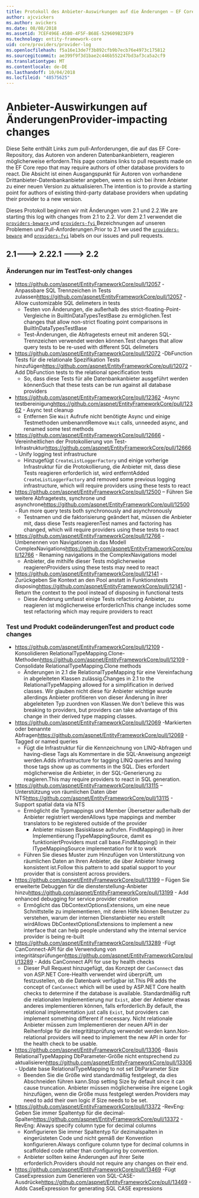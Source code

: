 ```yaml
---
title: Protokoll des Anbieter-Auswirkungen auf die Änderungen – EF Core
author: ajcvickers
ms.author: avickers
ms.date: 08/08/2018
ms.assetid: 7CEF496E-A5B0-4F5F-B68E-529609B23EF9
ms.technology: entity-framework-core
uid: core/providers/provider-log
ms.openlocfilehash: f5a16e13de7f3b892cfb9b7ecb76e4973c175812
ms.sourcegitcommit: ae399f9f3d1bae2c446b552247bd3af3ca5a2cf9
ms.translationtype: MT
ms.contentlocale: de-DE
ms.lasthandoff: 10/04/2018
ms.locfileid: "48575625"
---
```

# <a name="provider-impacting-changes"></a><span data-ttu-id="abfc8-102">Anbieter-Auswirkungen auf Änderungen</span><span class="sxs-lookup"><span data-stu-id="abfc8-102">Provider-impacting changes</span></span>

<span data-ttu-id="abfc8-103">Diese Seite enthält Links zum pull-Anforderungen, die auf das EF Core-Repository, das Autoren von anderen Datenbankanbietern, reagieren möglicherweise erfordern.</span><span class="sxs-lookup"><span data-stu-id="abfc8-103">This page contains links to pull requests made on the EF Core repo that may require authors of other database providers to react.</span></span> <span data-ttu-id="abfc8-104">Die Absicht ist einen Ausgangspunkt für Autoren von vorhandene Drittanbieter-Datenbankanbieter angeben, wenn es sich bei ihren Anbieter zu einer neuen Version zu aktualisieren.</span><span class="sxs-lookup"><span data-stu-id="abfc8-104">The intention is to provide a starting point for authors of existing third-party database providers when updating their provider to a new version.</span></span>

<span data-ttu-id="abfc8-105">Dieses Protokoll beginnen wir mit Änderungen vom 2.1 und 2.2.</span><span class="sxs-lookup"><span data-stu-id="abfc8-105">We are starting this log with changes from 2.1 to 2.2.</span></span> <span data-ttu-id="abfc8-106">Vor dem 2.1 verwendet die [ `providers-beware` ](https://github.com/aspnet/EntityFrameworkCore/labels/providers-beware) und [ `providers-fyi` ](https://github.com/aspnet/EntityFrameworkCore/labels/providers-fyi) Bezeichnungen auf unseren Problemen und Pull-Anforderungen.</span><span class="sxs-lookup"><span data-stu-id="abfc8-106">Prior to 2.1 we used the [`providers-beware`](https://github.com/aspnet/EntityFrameworkCore/labels/providers-beware) and [`providers-fyi`](https://github.com/aspnet/EntityFrameworkCore/labels/providers-fyi) labels on our issues and pull requests.</span></span>

## <a name="21-----22"></a><span data-ttu-id="abfc8-107">2.1---> 2.2</span><span class="sxs-lookup"><span data-stu-id="abfc8-107">2.1 ---> 2.2</span></span>

### <a name="test-only-changes"></a><span data-ttu-id="abfc8-108">Änderungen nur im Test</span><span class="sxs-lookup"><span data-stu-id="abfc8-108">Test-only changes</span></span>

* <span data-ttu-id="abfc8-109">https://github.com/aspnet/EntityFrameworkCore/pull/12057 -Anpassbare SQL Trennzeichen in Tests zulassen</span><span class="sxs-lookup"><span data-stu-id="abfc8-109">https://github.com/aspnet/EntityFrameworkCore/pull/12057 - Allow customizable SQL delimeters in tests</span></span>
  * <span data-ttu-id="abfc8-110">Testen von Änderungen, die außerhalb des strict-floating-Point-Vergleiche in BuiltInDataTypesTestBase zu ermöglichen.</span><span class="sxs-lookup"><span data-stu-id="abfc8-110">Test changes that allow non-strict floating point comparisons in BuiltInDataTypesTestBase</span></span>
  * <span data-ttu-id="abfc8-111">Test-Änderungen, die Abfragetests erneut mit anderen SQL-Trennzeichen verwendet werden können.</span><span class="sxs-lookup"><span data-stu-id="abfc8-111">Test changes that allow query tests to be re-used with different SQL delimeters</span></span>
* <span data-ttu-id="abfc8-112">https://github.com/aspnet/EntityFrameworkCore/pull/12072 -DbFunction Tests für die relationale Spezifikation Tests hinzufügen</span><span class="sxs-lookup"><span data-stu-id="abfc8-112">https://github.com/aspnet/EntityFrameworkCore/pull/12072 - Add DbFunction tests to the relational specification tests</span></span>
  * <span data-ttu-id="abfc8-113">So, dass diese Tests für alle Datenbankanbieter ausgeführt werden können</span><span class="sxs-lookup"><span data-stu-id="abfc8-113">Such that these tests can be run against all database providers</span></span>
* <span data-ttu-id="abfc8-114">https://github.com/aspnet/EntityFrameworkCore/pull/12362 -Async testbereinigung</span><span class="sxs-lookup"><span data-stu-id="abfc8-114">https://github.com/aspnet/EntityFrameworkCore/pull/12362 - Async test cleanup</span></span>
  * <span data-ttu-id="abfc8-115">Entfernen Sie `Wait` Aufrufe nicht benötigte Async und einige Testmethoden umbenannt</span><span class="sxs-lookup"><span data-stu-id="abfc8-115">Remove `Wait` calls, unneeded async, and renamed some test methods</span></span>
* <span data-ttu-id="abfc8-116">https://github.com/aspnet/EntityFrameworkCore/pull/12666 -Vereinheitlichen der Protokollierung von Test-Infrastruktur</span><span class="sxs-lookup"><span data-stu-id="abfc8-116">https://github.com/aspnet/EntityFrameworkCore/pull/12666 - Unify logging test infrastructure</span></span>
  * <span data-ttu-id="abfc8-117">Hinzugefügt `CreateListLoggerFactory` und einige vorherige Infrastruktur für die Protokollierung, die Anbieter mit, dass diese Tests reagieren erforderlich ist, wird entfernt</span><span class="sxs-lookup"><span data-stu-id="abfc8-117">Added `CreateListLoggerFactory` and removed some previous logging infrastructure, which will require providers using these tests to react</span></span>
* <span data-ttu-id="abfc8-118">https://github.com/aspnet/EntityFrameworkCore/pull/12500 – Führen Sie weitere Abfragetests, synchrone und asynchrone</span><span class="sxs-lookup"><span data-stu-id="abfc8-118">https://github.com/aspnet/EntityFrameworkCore/pull/12500 - Run more query tests both synchronously and asynchronously</span></span>
  * <span data-ttu-id="abfc8-119">Testnamen und die faktorisierung geändert hat, müssen die Anbieter mit, dass diese Tests reagieren</span><span class="sxs-lookup"><span data-stu-id="abfc8-119">Test names and factoring has changed, which will require providers using these tests to react</span></span>
* <span data-ttu-id="abfc8-120">https://github.com/aspnet/EntityFrameworkCore/pull/12766 -Umbenennen von Navigationen in das Modell ComplexNavigations</span><span class="sxs-lookup"><span data-stu-id="abfc8-120">https://github.com/aspnet/EntityFrameworkCore/pull/12766 - Renaming navigations in the ComplexNavigations model</span></span>
  * <span data-ttu-id="abfc8-121">Anbieter, die mithilfe dieser Tests möglicherweise reagieren</span><span class="sxs-lookup"><span data-stu-id="abfc8-121">Providers using these tests may need to react</span></span>
* <span data-ttu-id="abfc8-122">https://github.com/aspnet/EntityFrameworkCore/pull/12141 -Zurückgeben Sie Kontext an den Pool anstatt in Funktionstests disposing</span><span class="sxs-lookup"><span data-stu-id="abfc8-122">https://github.com/aspnet/EntityFrameworkCore/pull/12141 - Return the context to the pool instead of disposing in functional tests</span></span>
  * <span data-ttu-id="abfc8-123">Diese Änderung umfasst einige Tests refactoring Anbieter, zu reagieren ist möglicherweise erforderlich</span><span class="sxs-lookup"><span data-stu-id="abfc8-123">This change includes some test refactoring which may require providers to react</span></span>


### <a name="test-and-product-code-changes"></a><span data-ttu-id="abfc8-124">Test und Produkt codeänderungen</span><span class="sxs-lookup"><span data-stu-id="abfc8-124">Test and product code changes</span></span>

* <span data-ttu-id="abfc8-125">https://github.com/aspnet/EntityFrameworkCore/pull/12109 -Konsolidieren RelationalTypeMapping.Clone-Methoden</span><span class="sxs-lookup"><span data-stu-id="abfc8-125">https://github.com/aspnet/EntityFrameworkCore/pull/12109 - Consolidate RelationalTypeMapping.Clone methods</span></span>
  * <span data-ttu-id="abfc8-126">Änderungen in 2.1 die RelationalTypeMapping für eine Vereinfachung in abgeleiteten Klassen zulässig.</span><span class="sxs-lookup"><span data-stu-id="abfc8-126">Changes in 2.1 to the RelationalTypeMapping allowed for a simplification in derived classes.</span></span> <span data-ttu-id="abfc8-127">Wir glauben nicht diese für Anbieter wichtige wurde allerdings Anbieter profitieren von dieser Änderung in ihrer abgeleiteten Typ zuordnen von Klassen.</span><span class="sxs-lookup"><span data-stu-id="abfc8-127">We don't believe this was breaking to providers, but providers can take advantage of this change in their derived type mapping classes.</span></span>
* <span data-ttu-id="abfc8-128">https://github.com/aspnet/EntityFrameworkCore/pull/12069 -Markierten oder benannte Abfragen</span><span class="sxs-lookup"><span data-stu-id="abfc8-128">https://github.com/aspnet/EntityFrameworkCore/pull/12069 - Tagged or named queries</span></span>
  * <span data-ttu-id="abfc8-129">Fügt die Infrastruktur für die Kennzeichnung von LINQ-Abfragen und having-diese Tags als Kommentare in die SQL-Anweisung angezeigt werden.</span><span class="sxs-lookup"><span data-stu-id="abfc8-129">Adds infrastructure for tagging LINQ queries and having those tags show up as comments in the SQL.</span></span> <span data-ttu-id="abfc8-130">Dies erfordert möglicherweise die Anbieter, in der SQL-Generierung zu reagieren.</span><span class="sxs-lookup"><span data-stu-id="abfc8-130">This may require providers to react in SQL generation.</span></span>
* <span data-ttu-id="abfc8-131">https://github.com/aspnet/EntityFrameworkCore/pull/13115 – Unterstützung von räumlichen Daten über NTS</span><span class="sxs-lookup"><span data-stu-id="abfc8-131">https://github.com/aspnet/EntityFrameworkCore/pull/13115 - Support spatial data via NTS</span></span>
  * <span data-ttu-id="abfc8-132">Ermöglicht die Typmappings und Member Übersetzer außerhalb der Anbieter registriert werden</span><span class="sxs-lookup"><span data-stu-id="abfc8-132">Allows type mappings and member translators to be registered outside of the provider</span></span>
    * <span data-ttu-id="abfc8-133">Anbieter müssen Basisklasse aufrufen. FindMapping() in ihrer Implementierung ITypeMappingSource, damit es funktioniert</span><span class="sxs-lookup"><span data-stu-id="abfc8-133">Providers must call base.FindMapping() in their ITypeMappingSource implementation for it to work</span></span>
  * <span data-ttu-id="abfc8-134">Führen Sie dieses Muster zum Hinzufügen von Unterstützung von räumlichen Daten an Ihren Anbieter, die über Anbieter hinweg konsistent ist.</span><span class="sxs-lookup"><span data-stu-id="abfc8-134">Follow this pattern to add spatial support to your provider that is consistent across providers.</span></span>
* <span data-ttu-id="abfc8-135">https://github.com/aspnet/EntityFrameworkCore/pull/13199 – Fügen Sie erweiterte Debuggen für die diensterstellung-Anbieter hinzu</span><span class="sxs-lookup"><span data-stu-id="abfc8-135">https://github.com/aspnet/EntityFrameworkCore/pull/13199 - Add enhanced debugging for service provider creation</span></span>
  * <span data-ttu-id="abfc8-136">Ermöglicht das DbContextOptionsExtensions, um eine neue Schnittstelle zu implementieren, mit deren Hilfe können Benutzer zu verstehen, warum der internen Dienstanbieter neu erstellt wird</span><span class="sxs-lookup"><span data-stu-id="abfc8-136">Allows DbContextOptionsExtensions to implement a new interface that can help people understand why the internal service provider is being re-built</span></span>
* <span data-ttu-id="abfc8-137">https://github.com/aspnet/EntityFrameworkCore/pull/13289 -Fügt CanConnect-API für die Verwendung von integritätsprüfungen</span><span class="sxs-lookup"><span data-stu-id="abfc8-137">https://github.com/aspnet/EntityFrameworkCore/pull/13289 - Adds CanConnect API for use by health checks</span></span>
  * <span data-ttu-id="abfc8-138">Dieser Pull Request hinzugefügt, das Konzept der `CanConnect` das von ASP.NET Core-Health verwendet wird überprüft, um festzustellen, ob die Datenbank verfügbar ist.</span><span class="sxs-lookup"><span data-stu-id="abfc8-138">This PR adds the concept of `CanConnect` which will be used by ASP.NET Core health checks to determine if the database is available.</span></span> <span data-ttu-id="abfc8-139">Standardmäßig ruft die relationalen Implementierung nur `Exist`, aber der Anbieter etwas anderes implementieren können, falls erforderlich.</span><span class="sxs-lookup"><span data-stu-id="abfc8-139">By default, the relational implementation just calls `Exist`, but providers can implement something different if necessary.</span></span> <span data-ttu-id="abfc8-140">Nicht relationale Anbieter müssen zum Implementieren der neuen API in der Reihenfolge für die integritätsprüfung verwendet werden kann.</span><span class="sxs-lookup"><span data-stu-id="abfc8-140">Non-relational providers will need to implement the new API in order for the health check to be usable.</span></span>
* <span data-ttu-id="abfc8-141">https://github.com/aspnet/EntityFrameworkCore/pull/13306 -Basis RelationalTypeMapping DbParameter-Größe nicht entsprechend zu aktualisieren</span><span class="sxs-lookup"><span data-stu-id="abfc8-141">https://github.com/aspnet/EntityFrameworkCore/pull/13306 - Update base RelationalTypeMapping to not set DbParameter Size</span></span>
  * <span data-ttu-id="abfc8-142">Beenden Sie die Größe wird standardmäßig festgelegt, da dies Abschneiden führen kann.</span><span class="sxs-lookup"><span data-stu-id="abfc8-142">Stop setting Size by default since it can cause truncation.</span></span> <span data-ttu-id="abfc8-143">Anbieter müssen möglicherweise ihre eigene Logik hinzufügen, wenn die Größe muss festgelegt werden.</span><span class="sxs-lookup"><span data-stu-id="abfc8-143">Providers may need to add their own logic if Size needs to be set.</span></span>
* <span data-ttu-id="abfc8-144">https://github.com/aspnet/EntityFrameworkCore/pull/13372 -RevEng: Geben Sie immer Spaltentyp für die decimal-Spalten</span><span class="sxs-lookup"><span data-stu-id="abfc8-144">https://github.com/aspnet/EntityFrameworkCore/pull/13372 - RevEng: Always specify column type for decimal columns</span></span>
  * <span data-ttu-id="abfc8-145">Konfigurieren Sie immer Spaltentyp für dezimalspalten in eingerüsteten Code und nicht gemäß der Konvention konfigurieren.</span><span class="sxs-lookup"><span data-stu-id="abfc8-145">Always configure column type for decimal columns in scaffolded code rather than configuring by convention.</span></span>
  * <span data-ttu-id="abfc8-146">Anbieter sollten keine Änderungen auf ihrer Seite erforderlich.</span><span class="sxs-lookup"><span data-stu-id="abfc8-146">Providers should not require any changes on their end.</span></span>
* <span data-ttu-id="abfc8-147">https://github.com/aspnet/EntityFrameworkCore/pull/13469 -Fügt CaseExpression zum Generieren von SQL-CASE-Ausdrücke</span><span class="sxs-lookup"><span data-stu-id="abfc8-147">https://github.com/aspnet/EntityFrameworkCore/pull/13469 - Adds CaseExpression for generating SQL CASE expressions</span></span>
